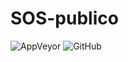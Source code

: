 # SOS-publico
![AppVeyor](https://img.shields.io/appveyor/ci/FilipeSO/sos-publico.svg)
![GitHub](https://img.shields.io/github/license/FilipeSO/SOS-publico.svg?style=plastic)

